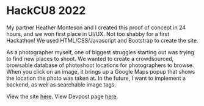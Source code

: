 # HackCU8 2022

My partner Heather Monteson and I created this proof of concept in 24 hours, and we won first place in UI/UX. Not too shabby for a first Hackathon!
We used HTML/CSS/Javascript and Bootstrap to create the site. 

As a photographer myself, one of biggest struggles starting out was trying to find new places to shoot. We wanted to create a crowdsourced, browsable database of photoshoot locations for photographers to browse. When you click on an image, it brings up a Google Maps popup that shows the location the photo was taken at. In the future, I want to implement a backend, as well as searchable image tags. 

View the site [here](https://viwo4708.github.io/photolocator_co/).
View Devpost page [here](https://devpost.com/software/photo-shoot-location-finder).
